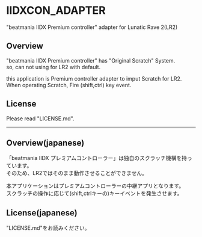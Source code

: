 # IIDXCON_ADAPTER
"beatmania IIDX Premium controller" adapter for Lunatic Rave 2(LR2)

## Overview
"beatmania IIDX Premium controller" has "Original Scratch" System.<br>
so, can not using for LR2 with default.

this application is Premium controller adapter to imput Scratch for LR2.<br>
When operating Scratch, Fire (shift,ctrl) key event.

## License
Please read "LICENSE.md".

***
## Overview(japanese)
「beatmania IIDX プレミアムコントローラー」は独自のスクラッチ機構を持っています。<br>
そのため、LR2ではそのまま動作させることができません。

本アプリケーションはプレミアムコントローラーの中継アプリとなります。<br>
スクラッチの操作に応じて(shift,ctrlキーの)キーイベントを発生させます。

## License(japanese)
"LICENSE.md"をお読みください。
